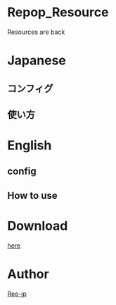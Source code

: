 Repop_Resource
====

Resources are back

# Japanese

## コンフィグ

## 使い方

# English

## config

## How to use

# Download

[here](https://github.com/Ree-jp/Repop_Resource/releases/download/1.2.0/Repop_Resource.v1.2.0.phar)

# Author

[Ree-jp](https://github.com/Ree-jp)
